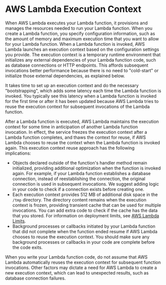 # AWS Lambda Execution Context<a name="runtimes-context"></a>

When AWS Lambda executes your Lambda function, it provisions and manages the resources needed to run your Lambda function\. When you create a Lambda function, you specify configuration information, such as the amount of memory and maximum execution time that you want to allow for your Lambda function\. When a Lambda function is invoked, AWS Lambda launches an execution context based on the configuration settings you provide\. The execution context is a temporary runtime environment that initializes any external dependencies of your Lambda function code, such as database connections or HTTP endpoints\. This affords subsequent invocations better performance because there is no need to "cold\-start" or initialize those external dependencies, as explained below\.

It takes time to set up an execution context and do the necessary "bootstrapping", which adds some latency each time the Lambda function is invoked\. You typically see this latency when a Lambda function is invoked for the first time or after it has been updated because AWS Lambda tries to reuse the execution context for subsequent invocations of the Lambda function\.

After a Lambda function is executed, AWS Lambda maintains the execution context for some time in anticipation of another Lambda function invocation\. In effect, the service freezes the execution context after a Lambda function completes, and thaws the context for reuse, if AWS Lambda chooses to reuse the context when the Lambda function is invoked again\. This execution context reuse approach has the following implications: 
+ Objects declared outside of the function's handler method remain initialized, providing additional optimization when the function is invoked again\. For example, if your Lambda function establishes a database connection, instead of reestablishing the connection, the original connection is used in subsequent invocations\. We suggest adding logic in your code to check if a connection exists before creating one\.
+ Each execution context provides 512 MB of additional disk space in the `/tmp` directory\. The directory content remains when the execution context is frozen, providing transient cache that can be used for multiple invocations\. You can add extra code to check if the cache has the data that you stored\. For information on deployment limits, see [AWS Lambda Limits](gettingstarted-limits.md)\.
+ Background processes or callbacks initiated by your Lambda function that did not complete when the function ended resume if AWS Lambda chooses to reuse the execution context\. You should make sure any background processes or callbacks in your code are complete before the code exits\.

When you write your Lambda function code, do not assume that AWS Lambda automatically reuses the execution context for subsequent function invocations\. Other factors may dictate a need for AWS Lambda to create a new execution context, which can lead to unexpected results, such as database connection failures\.